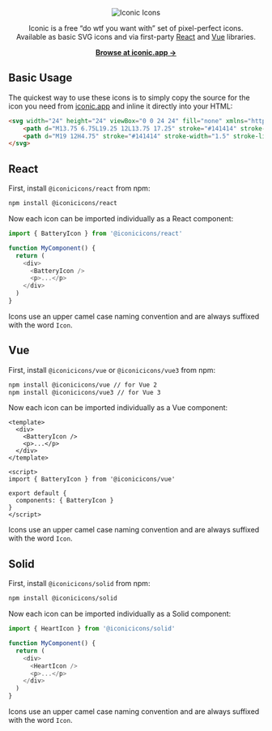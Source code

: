 <p align="center">
    <img src="https://user-images.githubusercontent.com/203882/116871351-06e22100-ac0c-11eb-9ae5-7524e308ad7c.jpg" alt="Iconic Icons">
</p>

<p align="center">
    Iconic is a free “do wtf you want with” set of pixel-perfect icons. <br>Available as basic SVG icons and via first-party <a href="#react">React</a> and <a href="#vue">Vue</a> libraries.
<p>

<p align="center">
  <a href="https://iconic.app"><strong>Browse at iconic.app &rarr;</strong></a>
</p>

## Basic Usage

The quickest way to use these icons is to simply copy the source for the icon you need from [iconic.app](https://iconic.app/) and inline it directly into your HTML:

```html
<svg width="24" height="24" viewBox="0 0 24 24" fill="none" xmlns="http://www.w3.org/2000/svg">
    <path d="M13.75 6.75L19.25 12L13.75 17.25" stroke="#141414" stroke-width="1.5" stroke-linecap="round" stroke-linejoin="round"></path>
    <path d="M19 12H4.75" stroke="#141414" stroke-width="1.5" stroke-linecap="round" stroke-linejoin="round"></path>
</svg>
```

## React

First, install `@iconicicons/react` from npm:

```sh
npm install @iconicicons/react
```

Now each icon can be imported individually as a React component:

```js
import { BatteryIcon } from '@iconicicons/react'

function MyComponent() {
  return (
    <div>
      <BatteryIcon />
      <p>...</p>
    </div>
  )
}
```

Icons use an upper camel case naming convention and are always suffixed with the word `Icon`.

## Vue

First, install `@iconicicons/vue` or `@iconicicons/vue3` from npm:

```sh
npm install @iconicicons/vue // for Vue 2
npm install @iconicicons/vue3 // for Vue 3
```

Now each icon can be imported individually as a Vue component:

```vue
<template>
  <div>
    <BatteryIcon />
    <p>...</p>
  </div>
</template>

<script>
import { BatteryIcon } from '@iconicicons/vue'

export default {
  components: { BatteryIcon }
}
</script>
```

Icons use an upper camel case naming convention and are always suffixed with the word `Icon`.

## Solid

First, install `@iconicicons/solid` from npm:

```sh
npm install @iconicicons/solid
```

Now each icon can be imported individually as a Solid component:

```js
import { HeartIcon } from '@iconicicons/solid'

function MyComponent() {
  return (
    <div>
      <HeartIcon />
      <p>...</p>
    </div>
  )
}
```

Icons use an upper camel case naming convention and are always suffixed with the word `Icon`.
